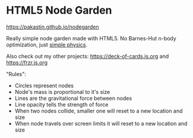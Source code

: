 # HTML5 Node Garden

https://pakastin.github.io/nodegarden

Really simple node garden made with HTML5. No Barnes-Hut n-body optimization, just [simple physics](https://github.com/pakastin/nodegarden/blob/master/scripts/index.js#L102).

Also check out my other projects: https://deck-of-cards.js.org and https://frzr.js.org

"Rules":
- Circles represent nodes
- Node's mass is proportional to it's size
- Lines are the gravitational force between nodes
- Line opacity tells the strength of force
- When two nodes collide, smaller one will reset to a new location and size
- When node travels over screen limits it will reset to a new location and size
